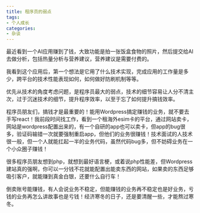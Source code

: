 ```yaml
---
title: 程序员的弱点
tags:
- 个人成长
categories:
- 杂谈
---
```



最近看到一个AI应用赚到了钱，大致功能是拍一张饭盒食物的照片，然后提交给AI去做分析，包括热量分析与营养建议，营养建议是需要付费的。

我看到这个应用后，第一个想法是它用了什么技术实现，完成应用的工作量是多少，跨平台的技术性能表现如何，如何做好防刷机制等等。

优先从技术的角度考虑问题，是程序员最大的弱点，技术的细节容易让人分不清主次，过于沉迷技术的细节，提升程序效率，以至于忘了如何提升搞钱效率。

程序员朋友们，搞钱才是最重要的！能用Wordpress搞定赚钱的业务，就不要去手写react！我前段时间找工作，看到一个租海外esim卡的平台，通过网站卖卡，网站是wordpress配置出来的，有一个自研的app也可以卖卡，但app的bug很多，验证码输错一次就要强制重启app，但他们的业务很赚钱！技术面试的人技术很一般，但一个人就能扛起一半的业务代码，虽然代码bug多，但不妨碍业务在一个小众圈子赚钱！

很多程序员朋友想到php，就想到最好语言梗，或着说php性能差，但Wordpress建站真的强啊，你可以一分钱不花就能配置出能卖东西的网站，如果卖的东西足够吸引客户，就能赚到真金白银，还要什么自行车！

倒卖账号能赚钱，有人会说业务不稳定，但能赚钱的业务再不稳定也是好业务，亏钱的业务再怎么讲故事也是亏钱！经济寒冬的日子，还是要清醒一些，才能熬过寒冬。








